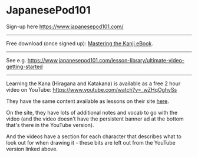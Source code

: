JapanesePod101
==============

Sign-up here <https://www.japanesepod101.com/>

---

Free download (once signed up): [Mastering the Kanji eBook](https://www.japanesepod101.com/kanji/).

---

See e.g. <https://www.japanesepod101.com/lesson-library/ultimate-video-getting-started>

---

Learning the Kana (Hiragana and Katakana) is available as a free 2 hour video on YouTube: <https://www.youtube.com/watch?v=_wZHqOghvSs>

They have the same content available as lessons on their site [here](https://www.japanesepod101.com/lesson-library/how-to-write-in-japanese-hiragana-and-katakana).

On the site, they have lots of additional notes and vocab to go with the video (and the video doesn't have the persistent banner ad at the bottom that's there in the YouTube version).

And the videos have a section for each character that describes what to look out for when drawing it - these bits are left out from the YouTube version linked above.
